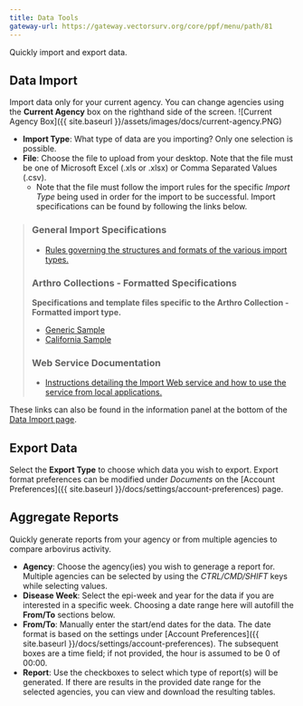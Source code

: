 ```yaml
---
title: Data Tools
gateway-url: https://gateway.vectorsurv.org/core/ppf/menu/path/81
---
```


Quickly import and export data.

## Data Import

Import data only for your current agency. You can change agencies using the **Current Agency** box on the righthand side of the screen.
![Current Agency Box]({{ site.baseurl }}/assets/images/docs/current-agency.PNG)

- **Import Type**: What type of data are you importing? Only one selection is possible.
- **File**: Choose the file to upload from your desktop. Note that the file must be one of Microsoft Excel (.xls or .xlsx) or Comma Separated Values (.csv).
  - Note that the file must follow the import rules for the specific _Import Type_ being used in order for the import to be successful. Import specifications can be found by following the links below.

> ### General Import Specifications
>  - [Rules governing the structures and formats of the various import types.](https://gateway.vectorsurv.org/doc/ImportDataSpecification.xlsx)
> ### Arthro Collections - Formatted Specifications
> **Specifications and template files specific to the Arthro Collection - Formatted import type.**
> - [Generic Sample](https://gateway.vectorsurv.org//doc/arthro_collection_formatted/generic/generic.zip)
> - [California Sample](https://gateway.vectorsurv.org//doc/arthro_collection_formatted/CA/CA.zip)
> ### Web Service Documentation
> - [Instructions detailing the Import Web service and how to use the service from local applications.](https://trac.vectorsurv.org/gateway/wiki/ImportWebService)

These links can also be found in the information panel at the bottom of the [Data Import page](https://gateway.vectorsurv.org/core/ppf/import).
## Export Data

Select the **Export Type** to choose which data you wish to export. Export format preferences can be modified under _Documents_ on the [Account Preferences]({{ site.baseurl }}/docs/settings/account-preferences) page.

## Aggregate Reports

Quickly generate reports from your agency or from multiple agencies to compare arbovirus activity.

- **Agency**: Choose the agency(ies) you wish to generage a report for. Multiple agencies can be selected by using the _CTRL/CMD/SHIFT_ keys while selecting values.
- **Disease Week**: Select the epi-week and year for the data if you are interested in a specific week. Choosing a date range here will autofill the **From/To** sections below.
- **From/To**: Manually enter the start/end dates for the data. The date format is based on the settings under [Account Preferences]({{ site.baseurl }}/docs/settings/account-preferences). The subsequent boxes are a time field; if not provided, the hour is assumed to be 0 of 00:00.
- **Report**: Use the checkboxes to select which type of report(s) will be generated. If there are results in the provided date range for the selected agencies, you can view and download the resulting tables.

